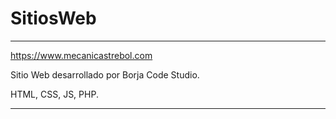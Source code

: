 # SitiosWeb

**************************************************

https://www.mecanicastrebol.com

Sitio Web desarrollado por Borja Code Studio.

HTML, CSS, JS, PHP.

****************************************************
